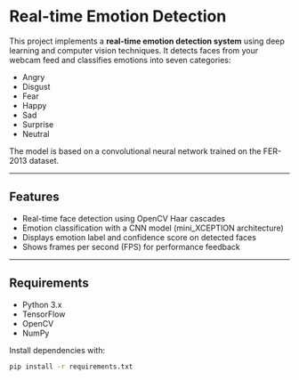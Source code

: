 # Real-time Emotion Detection

This project implements a **real-time emotion detection system** using deep learning and computer vision techniques. It detects faces from your webcam feed and classifies emotions into seven categories:

- Angry
- Disgust
- Fear
- Happy
- Sad
- Surprise
- Neutral

The model is based on a convolutional neural network trained on the FER-2013 dataset.

---

## Features

- Real-time face detection using OpenCV Haar cascades
- Emotion classification with a CNN model (mini_XCEPTION architecture)
- Displays emotion label and confidence score on detected faces
- Shows frames per second (FPS) for performance feedback

---

## Requirements

- Python 3.x
- TensorFlow
- OpenCV
- NumPy

Install dependencies with:

```bash
pip install -r requirements.txt
